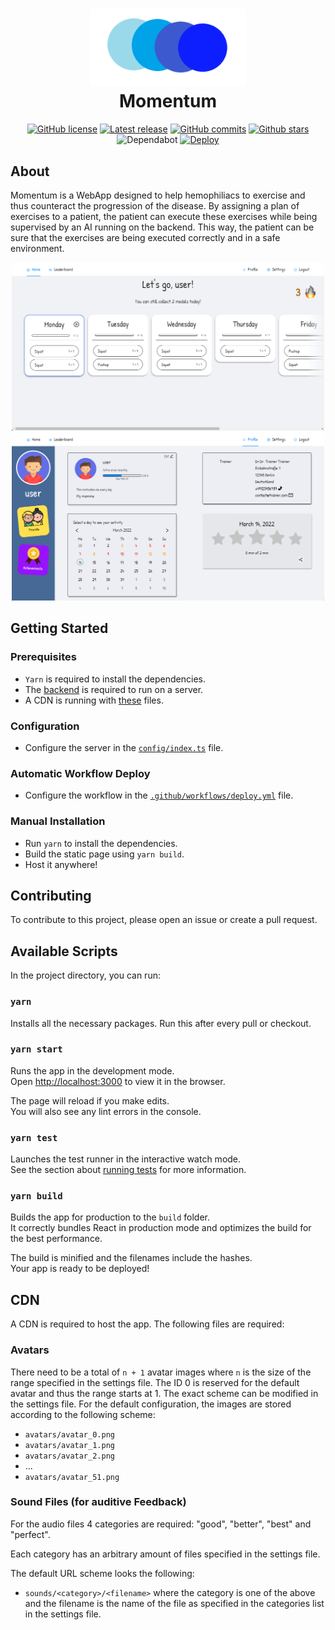 <h1 align="center">
  <img src=".preview/Logo.png" width="250"><br>
  Momentum
</h1>
<div align="center">
  

  [![GitHub license](https://img.shields.io/github/license/BP-WiSe21-22-Gruppe-52/BP-frontend.svg)](https://github.com/BP-WiSe21-22-Gruppe-52/BP-frontend/blob/main/LICENSE)
  [![Latest release](https://badgen.net/github/release/BP-WiSe21-22-Gruppe-52/BP-frontend)](https://github.com/BP-WiSe21-22-Gruppe-52/BP-frontend/releases)
  [![GitHub commits](https://badgen.net/github/commits/BP-WiSe21-22-Gruppe-52/BP-frontend/main)](https://GitHub.com/BP-WiSe21-22-Gruppe-52/BP-frontend/commit/)
  [![Github stars](https://img.shields.io/github/stars/BP-WiSe21-22-Gruppe-52/BP-frontend.svg)](https://GitHub.com/BP-WiSe21-22-Gruppe-52/BP-frontend/stargazers/)
  ![Dependabot](https://badgen.net/github/dependabot/BP-WiSe21-22-Gruppe-52/BP-frontend)
  [![Deploy](https://img.shields.io/github/workflow/status/BP-WiSe21-22-Gruppe-52/BP-frontend/Deploy)](https://github.com/BP-WiSe21-22-Gruppe-52/BP-frontend/actions/workflows/deploy.yml)

</div>

## About

Momentum is a WebApp designed to help hemophiliacs to exercise and thus counteract the progression of the disease.
By assigning a plan of exercises to a patient, the patient can execute these exercises while being supervised by an AI running on the backend. This way, the patient can be sure that the exercises are being executed correctly and in a safe environment.

<div align="center">
  <img src=".preview/App.png" width="500">
  <img src=".preview/Profile.png" width="500">
</div>

## Getting Started

### Prerequisites

  * `Yarn` is required to install the dependencies.
  * The [backend](https://github.com/BP-WiSe21-22-Gruppe-52/BP-backend) is required to run on a server.
  * A CDN is running with [these](#CDN) files.

### Configuration

  * Configure the server in the [`config/index.ts`](src/config/index.ts) file.

### Automatic Workflow Deploy

  * Configure the workflow in the [`.github/workflows/deploy.yml`](.github/workflows/deploy.yml) file.

### Manual Installation

  * Run `yarn` to install the dependencies.
  * Build the static page using `yarn build`.
  * Host it anywhere!

## Contributing

To contribute to this project, please open an issue or create a pull request.

## Available Scripts

In the project directory, you can run:

### `yarn`

Installs all the necessary packages. Run this after every pull or checkout.

### `yarn start`

Runs the app in the development mode.\
Open [http://localhost:3000](http://localhost:3000) to view it in the browser.

The page will reload if you make edits.\
You will also see any lint errors in the console.

### `yarn test`

Launches the test runner in the interactive watch mode.\
See the section about [running tests](https://facebook.github.io/create-react-app/docs/running-tests) for more information.

### `yarn build`

Builds the app for production to the `build` folder.\
It correctly bundles React in production mode and optimizes the build for the best performance.

The build is minified and the filenames include the hashes.\
Your app is ready to be deployed!

## CDN

A CDN is required to host the app.
The following files are required:

### Avatars

There need to be a total of `n + 1` avatar images where `n` is the size of the range specified in the settings file.
The ID 0 is reserved for the default avatar and thus the range starts at 1.
The exact scheme can be modified in the settings file.
For the default configuration, the images are stored according to the following scheme:

  * `avatars/avatar_0.png`
  * `avatars/avatar_1.png`
  * `avatars/avatar_2.png`
  * ...
  * `avatars/avatar_51.png`

### Sound Files (for auditive Feedback)

For the audio files 4 categories are required:
"good", "better", "best" and "perfect".

Each category has an arbitrary amount of files specified in the settings file.

The default URL scheme looks the following:

  * `sounds/<category>/<filename>` where the category is one of the above and the filename is the name of the file as specified in the categories list in the settings file.